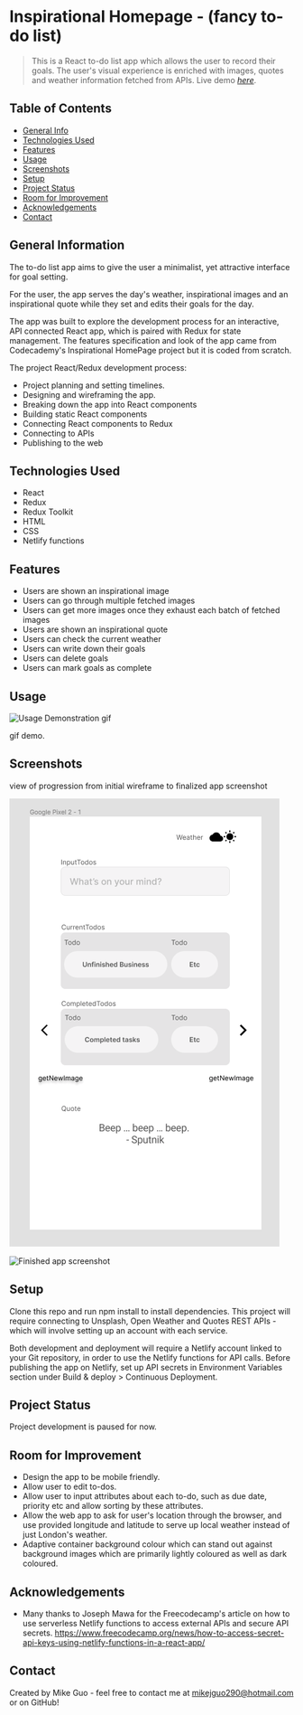 # Inspirational Homepage - (fancy to-do list)
> This is a React to-do list app which allows the user to record their goals. The user's visual experience is enriched with images, quotes and weather information fetched from APIs.
> Live demo [_here_](https://inspirational-todo-list.netlify.app/). <!-- If you have the project hosted somewhere, include the link here. -->

## Table of Contents
* [General Info](#general-information)
* [Technologies Used](#technologies-used)
* [Features](#features)
* [Usage](#usage)
* [Screenshots](#screenshots)
* [Setup](#setup)
* [Project Status](#project-status)
* [Room for Improvement](#room-for-improvement)
* [Acknowledgements](#acknowledgements)
* [Contact](#contact)
<!-- * [License](#license) -->


## General Information
The to-do list app aims to give the user a minimalist, yet attractive interface for goal setting.

For the user, the app serves the day's weather, inspirational images and an inspirational quote while they set and edits their goals for the day.

The app was built to explore the development process for an interactive, API connected React app, which is paired with Redux for state management. The features specification and look of the app came from Codecademy's Inspirational HomePage project but it is coded from scratch. 

The project  React/Redux development process:

- Project planning and setting timelines.
- Designing and wireframing the app.
- Breaking down the app into React components
- Building static React components
- Connecting React components to Redux
- Connecting to APIs
- Publishing to the web
## Technologies Used
- React
- Redux
- Redux Toolkit
- HTML
- CSS
- Netlify functions
## Features
- Users are shown an inspirational image
- Users can go through multiple fetched images 
- Users can get more images once they exhaust each batch of fetched images
- Users are shown an inspirational quote
- Users can check the current weather
- Users can write down their goals
- Users can delete goals
- Users can mark goals as complete

## Usage
![Usage Demonstration gif](./img/screenshot.png)
<!-- If you have screenshots you'd like to share, include them here. -->
gif demo. 
## Screenshots
view of progression from initial wireframe to finalized app screenshot

![Wireframe screenshot](./images/wireframe_screenshot.png)

![Finished app screenshot](./img/app_screenshot.png)
## Setup
Clone this repo and run npm install to install dependencies. This project will require connecting to Unsplash, Open Weather and Quotes REST APIs - which will involve setting up an account with each service. 

Both development and deployment will require a Netlify account linked to your Git repository, in order to use the Netlify functions for API calls. Before publishing the app on Netlify, set up API secrets in Environment Variables section under Build & deploy > Continuous Deployment.

## Project Status
Project development is paused for now.
## Room for Improvement
- Design the app to be mobile friendly. 
- Allow user to edit to-dos.
- Allow user to input attributes about each to-do, such as due date, priority etc and allow sorting by these attributes.
- Allow the web app to ask for user's location through the browser, and use provided longitude and latitude to serve up local weather instead of just London's weather.
- Adaptive container background colour which can stand out against background images which are primarily lightly coloured as well as dark coloured. 

## Acknowledgements
- Many thanks to Joseph Mawa for the Freecodecamp's article on how to use serverless Netlify functions to access external APIs and secure API secrets. https://www.freecodecamp.org/news/how-to-access-secret-api-keys-using-netlify-functions-in-a-react-app/

## Contact
Created by Mike Guo - feel free to contact me at mikejguo290@hotmail.com or on GitHub!